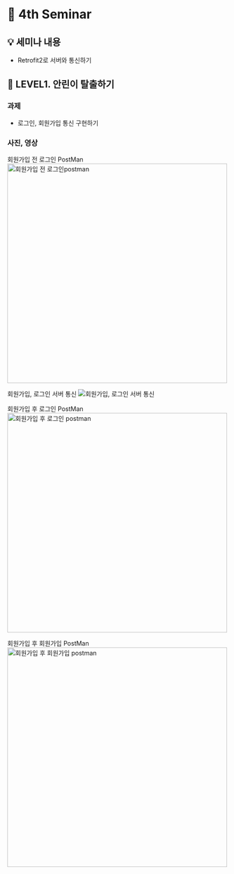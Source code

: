 # 📌 4th Seminar 

## 💡 세미나 내용

- Retrofit2로 서버와 통신하기



## 🐣 LEVEL1. 안린이 탈출하기

### 과제

- 로그인, 회원가입 통신 구현하기


### 사진, 영상
회원가입 전 로그인 PostMan
<img width="500" alt="회원가입 전 로그인postman" src="https://user-images.githubusercontent.com/53166299/118311558-078f8700-b52b-11eb-963c-84d91cac706d.png">

회원가입, 로그인 서버 통신
![회원가입, 로그인 서버 통신](https://user-images.githubusercontent.com/53166299/118315372-686d8e00-b530-11eb-86f6-7f2440a8a190.gif)



회원가입 후 로그인 PostMan
<img width="500" alt="회원가입 후 로그인 postman" src="https://user-images.githubusercontent.com/53166299/118311711-360d6200-b52b-11eb-9682-ac4be22d0f03.png">

회원가입 후 회원가입 PostMan
<img width="500" alt="회원가입 후 회원가입 postman" src="https://user-images.githubusercontent.com/53166299/118311728-3efe3380-b52b-11eb-8ae2-5166c81efb80.png">


